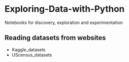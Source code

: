 # Exploring-Data-with-Python

Notebooks for discovery, exploration and experimentation

## Reading datasets from websites

- Kaggle_datasets
- UScensus_datasets
